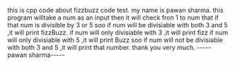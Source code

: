 this is cpp code about fizzbuzz code test.
my name is pawan sharma.
this program willtake a num as an input
then it will check fron 1 to num that if that num is 
divisible by 3 or 5
soo if num will be divisiable with both 3 and 5 ,it will print fizzBuzz.
if num will only divisiable with 3 ,it will print fizz
if num will only divisiable with 5 ,it will print Buzz
soo if num will not be divisiable with both 3 and 5 ,it will print that number.
thank you very much.
-----pawan sharma-----
